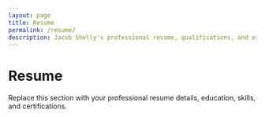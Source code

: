 ```yaml
---
layout: page
title: Resume
permalink: /resume/
description: Jacob Shelly's professional resume, qualifications, and experience.
---
```


# Resume

Replace this section with your professional resume details, education, skills, and certifications.
